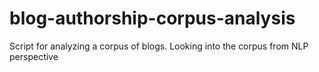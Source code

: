 # blog-authorship-corpus-analysis
Script for analyzing a corpus of blogs. Looking into the corpus from NLP perspective
